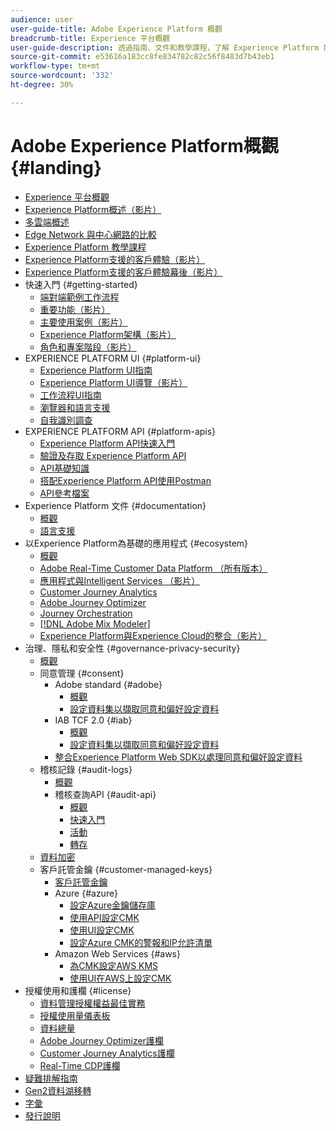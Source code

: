```yaml
---
audience: user
user-guide-title: Adobe Experience Platform 概觀
breadcrumb-title: Experience 平台概觀
user-guide-description: 透過指南、文件和教學課程，了解 Experience Platform 如何協助您即時為客戶傳遞個人化體驗。
source-git-commit: e53616a183cc8fe834782c82c56f8483d7b43eb1
workflow-type: tm+mt
source-wordcount: '332'
ht-degree: 30%

---
```



# Adobe Experience Platform概觀 {#landing}

* [Experience 平台概觀](home.md)
* [Experience Platform概述（影片）](video/platform-overview.md)
* [多雲端概述](multi-cloud.md)
* [Edge Network 與中心網路的比較](./edge-and-hub-comparison.md)
* [Experience Platform 教學課程](https://experienceleague.adobe.com/docs/platform-learn/tutorials/overview.html?lang=zh-Hant)
* [Experience Platform支援的客戶體驗（影片）](video/customer-experience.md)
* [Experience Platform支援的客戶體驗幕後（影片）](video/customer-experience-bts.md)
* 快速入門 {#getting-started}
   * [端對端範例工作流程](end-to-end-tutorial.md)
   * [重要功能（影片）](video/key-capabilities.md)
   * [主要使用案例（影片）](video/platform-use-cases.md)
   * [Experience Platform架構（影片）](video/platform-architecture.md)
   * [角色和專案階段（影片）](video/roles-project-phases.md)
* EXPERIENCE PLATFORM UI {#platform-ui}
   * [Experience Platform UI指南](ui-guide.md)
   * [Experience Platform UI導覽（影片）](video/platform-ui.md)
   * [工作流程UI指南](workflows.md)
   * [瀏覽器和語言支援](browser-language-support.md)
   * [自我識別調查](self-identification.md)
* EXPERIENCE PLATFORM API {#platform-apis}
   * [Experience Platform API快速入門](api-guide.md)
   * [驗證及存取 Experience Platform API](api-authentication.md)
   * [API基礎知識](api-fundamentals.md)
   * [搭配Experience Platform API使用Postman](postman.md)
   * [API參考檔案](https://www.adobe.com/go/platform-api-reference-en)
* Experience Platform 文件 {#documentation}
   * [概觀](documentation/overview.md)
   * [語言支援](documentation/language-support.md)
* 以Experience Platform為基礎的應用程式 {#ecosystem}
   * [概觀](application-services.md)
   * [Adobe Real-Time Customer Data Platform （所有版本）](https://experienceleague.adobe.com/docs/real-time-customer-data-platform.html?lang=zh-Hant)
   * [應用程式與Intelligent Services （影片）](video/application-intelligent-services.md)
   * [Customer Journey Analytics](https://experienceleague.adobe.com/docs/customer-journey-analytics.html?lang=zh-Hant)
   * [Adobe Journey Optimizer](https://experienceleague.adobe.com/docs/journey-optimizer.html?lang=zh-Hant)
   * [Journey Orchestration](https://experienceleague.adobe.com/docs/journey-orchestration.html?lang=zh-Hant)
   * [[!DNL Adobe Mix Modeler]](https://experienceleague.adobe.com/docs/mix-modeler.html?lang=zh-Hant)
   * [Experience Platform與Experience Cloud的整合（影片）](video/experience-cloud-integrations.md)
* 治理、隱私和安全性 {#governance-privacy-security}
   * [概觀](./governance-privacy-security/overview.md)
   * 同意管理 {#consent}
      * Adobe standard {#adobe}
         * [概觀](./governance-privacy-security/consent/adobe/overview.md)
         * [設定資料集以擷取同意和偏好設定資料](./governance-privacy-security/consent/adobe/dataset.md)
      * IAB TCF 2.0 {#iab}
         * [概觀](./governance-privacy-security/consent/iab/overview.md)
         * [設定資料集以擷取同意和偏好設定資料](./governance-privacy-security/consent/iab/dataset.md)
      * [整合Experience Platform Web SDK以處理同意和偏好設定資料](./governance-privacy-security/consent/sdk.md)
   * 稽核記錄 {#audit-logs}
      * [概觀](./governance-privacy-security/audit-logs/overview.md)
      * 稽核查詢API {#audit-api}
         * [概觀](./governance-privacy-security/audit-logs/api/overview.md)
         * [快速入門](./governance-privacy-security/audit-logs/api/getting-started.md)
         * [活動](./governance-privacy-security/audit-logs/api/events.md)
         * [轉存](./governance-privacy-security/audit-logs/api/export.md)
   * [資料加密](./governance-privacy-security/encryption.md)
   * 客戶託管金鑰 {#customer-managed-keys}
      * [客戶託管金鑰](./governance-privacy-security/customer-managed-keys/overview.md)
      * Azure {#azure}
         * [設定Azure金鑰儲存庫](./governance-privacy-security/customer-managed-keys/azure/azure-key-vault-config.md)
         * [使用API設定CMK](./governance-privacy-security/customer-managed-keys/azure/api-set-up.md)
         * [使用UI設定CMK](./governance-privacy-security/customer-managed-keys/azure/ui-set-up.md)
         * [設定Azure CMK的警報和IP允許清單](./governance-privacy-security/customer-managed-keys/azure/alerts-and-ip-access.md)
      * Amazon Web Services {#aws}
         * [為CMK設定AWS KMS](./governance-privacy-security/customer-managed-keys/aws/configure-kms.md)
         * [使用UI在AWS上設定CMK](./governance-privacy-security/customer-managed-keys/aws/ui-set-up.md)
* 授權使用和護欄 {#license}
   * [資料管理授權權益最佳實務](./license-usage-and-guardrails/data-management-best-practices.md)
   * [授權使用量儀表板](./license-usage-and-guardrails/license-usage-dashboard.md)
   * [資料總量](./license-usage-and-guardrails/total-data-volume.md)
   * [Adobe Journey Optimizer護欄](https://experienceleague.adobe.com/docs/journey-optimizer/using/get-started/guardrails.html?lang=zh-Hant)
   * [Customer Journey Analytics護欄](https://experienceleague.adobe.com/docs/analytics-platform/using/cja-admin/guardrails.html?lang=zh-Hant)
   * [Real-Time CDP護欄](https://experienceleague.adobe.com/docs/experience-platform/rtcdp/guardrails/overview.html?lang=zh-Hant)
* [疑難排解指南](troubleshooting.md)
* [Gen2資料湖移轉](adls2-gen2-migration.md)
* [字彙](glossary.md)
* [發行說明](https://experienceleague.adobe.com/zh-hant/docs/experience-platform/release-notes/latest)
